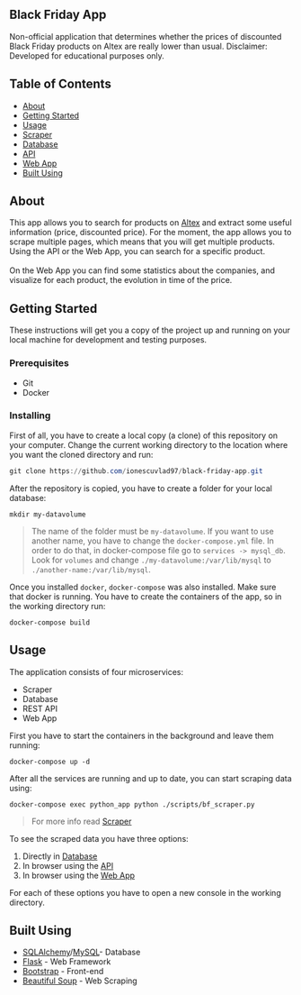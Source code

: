 
## Black Friday App
Non-official application that determines whether the prices of discounted Black Friday products on Altex are really lower than usual. Disclaimer: Developed for educational purposes only.
## Table of Contents
- [About](#about)
- [Getting Started](#getting_started)
- [Usage](#usage)
- [Scraper](/scraper/README.md)
- [Database](/dbmodels/README.md)
- [API](/api/README.md)
- [Web App](/web_app/README.md)
- [Built Using](#built_using)

## About <a name = "about"></a>
This app allows you to search for products on [Altex](https://www.altex.ro/) and extract some useful information (price, discounted price). For the moment, the app allows you to scrape multiple pages, which means that you will get multiple products. Using the API or the Web App, you can search for a specific product. \
\
On the Web App you can find some statistics about the companies, and visualize for each product, the evolution in time of the price. 

## Getting Started <a name = "getting_started"></a>
These instructions will get you a copy of the project up and running on your local machine for development and testing purposes. 
### Prerequisites
- Git
- Docker

### Installing

First of all, you have to create a local copy (a clone) of this repository on your computer. Change the current working directory to the location where you want the cloned directory and run:

```powershell
git clone https://github.com/ionescuvlad97/black-friday-app.git
```
After the repository is copied, you have to create a folder for your local database:
```
mkdir my-datavolume
```
>The name of the folder must be `my-datavolume`. If you want to use another name, you have to change the `docker-compose.yml` file. In order to do that, in docker-compose file go to `services -> mysql_db`. Look for `volumes` and change `./my-datavolume:/var/lib/mysql` to `./another-name:/var/lib/mysql`.

Once you installed `docker`, `docker-compose` was also installed. Make sure that docker is running. You have to create the containers of the app, so in the working directory run:
```
docker-compose build
```

## Usage <a name="usage"></a>

The application consists of four microservices:
- Scraper
- Database
- REST API
- Web App

First you have to start the containers in the background and leave them running:
```
docker-compose up -d
```
After all the services are running and up to date, you can start scraping data using:
```
docker-compose exec python_app python ./scripts/bf_scraper.py
```
>For more info read [Scraper](/scraper/README.md)

To see the scraped data you have three options:

 1. Directly in [Database](/dbmodels/README.md)
 2. In browser using the [API](/api/README.md)
 3. In browser using the [Web App](/web_app/README.md)

For each of these options you have to open a new console in the working directory.
### 
## Built Using <a name = "built_using"></a>
- [SQLAlchemy](https://www.sqlalchemy.org/)/[MySQL](https://www.mysql.com/)- Database
- [Flask](https://flask.palletsprojects.com/en/1.1.x/) - Web Framework
- [Bootstrap](https://getbootstrap.com/) - Front-end
- [Beautiful Soup](https://www.crummy.com/software/BeautifulSoup/bs4/doc/) - Web Scraping
